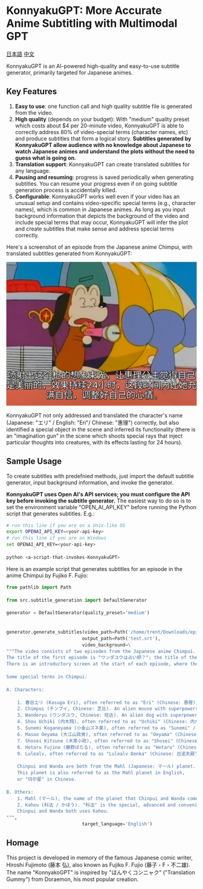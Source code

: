 # KonnyakuGPT: More Accurate Anime Subtitling with Multimodal GPT

[日本語](README_translations/ja.md) [中文](README_translations/zh.md)

KonnyakuGPT is an AI-powered high-quality and easy-to-use subtitle generator,
primarily targeted for Japanese animes.

## Key Features

1. **Easy to use**: one function call and high quality subtitle file is generated from the video.
2. **High quality** (depends on your budget): With "medium" quality preset which costs about $4 per 20-minute video,
   KonnyakuGPT is able to correctly address 80% of video-special terms (character names, etc) and produce subtitles that form a logical story.
   **Subtitles generated by KonnyakuGPT allow audience with no knowledge about Japanese to watch Japanese animes and understand the plots without the need to guess what is going on.**
3. **Translation support**: KonnyakuGPT can create translated subtitles for any language.
4. **Pausing and resuming**: progress is saved periodically when generating subtitles.
   You can resume your progress even if on going subtitle generation process is accidentally killed.
5. **Configurable**: KonnyakuGPT works well even if your video has an unusual setup and contains video-specific special terms (e.g., character names), which is common in Japanese animes.
   As long as you input background information that depicts the background of the video and include special terms that may occur, KonnyakuGPT will infer the plot and create subtitles that make sense and address special terms correctly.

Here's a screenshot of an episode from the Japanese anime Chimpui, with translated subtitles generated from KonnyakuGPT:

![example](res/example.png)

KonnyakuGPT not only addressed and translated the character's name (Japanese: "エリ" / English: "Eri"/ Chinese: "惠理") correctly, but also identified a special object in the scene and inferred its functionality (there is an "imagination gun" in the scene which shoots special rays that inject particular thoughts into creatures, with its effects lasting for 24 hours).

## Sample Usage

To create subtitles with predefnied methods, just import the default subtitle generator,
input background information, and invoke the generator.

**KonnyakuGPT uses Open AI's API services; you must configure the API key before invoking the subtitle generator.**
The easiest way to do so is to set the environment variable "OPEN_AI_API_KEY" before running the Python script that generates subtitles.
E.g.:

```bash
# run this line if you are on a Unix-like OS
export OPENAI_API_KEY=<your-api-key>
# run this line if you are on Windows
set OPENAI_API_KEY=<your-api-key>

python <a-script-that-invokes-KonnyakuGPT>
```

Here is an example script that generates subtitles for an episode in the anime Chimpui by Fujiko F. Fujio:

```Python
from pathlib import Path

from src.subtitle_generation import DefaultGenerator

generator = DefaultGenerator(quality_preset='medium')


generator.generate_subtitles(video_path=Path('/home/trent/Downloads/episode.mp4'),
                            output_path=Path('test.srt'),
                            video_background=\
"""The video consists of two episodes from the Japanese anime Chimpui.
The title of the first episode is "ワンダユウは占い師？"; the title of the second episode is "エリさまは美少女".
There is an introductory screen at the start of each episode, where the title of that episode is shouted out.

Some special terms in Chimpui:

A. Characters:

    1. 春日エリ (Kasuga Eri), often referred to as "Eri" (Chinese: 惠理), "Eri-chan", "Eri-sama" (Chinese: 惠理大人) and "Kasuga" (Chinese: 春日). She is a boyish girl. She has a crush on her classmate Uchiki and does not want to marry the prince from the Mahl planet at all.
    2. Chimpui (チンプイ, Chinese: 芝比). An alien mouse with superpowers.
    3. Wanderyu (ワンダユウ, Chinese: 旺达). An alien dog with superpowers.
    4. Shou Uchiki (内木翔), often referred to as "Uchiki" (Chinese: 内木). A top student. Eri has a crush on him.
    5. Sunemi Koganeyama (小金山スネ美), often referred to as "Sunemi" / "Sunemi-chan" / "Sunemi-san" (Chinese: 诗奈美). A rich girl who likes to brag about things, especially her family's wealth.
    6. Masao Oeyama (大江山政男), often referred to as "Oeyama" (Chinese: 大江山). A strong 6-grader who sometimes bullies his classmates, especially Uchiki.
    7. Shosei Kitsune (木常小政), often referred to as "Shosei" (Chinese: 小政) or "Kitsune" (Chinese: 木常). Oeyama's sidekick.
    8. Hotaru Fujino (藤野ほたる), often referred to as "Hotaru" (Chinese: 小莹). A girlish girl who often dreams about girlish, unrealistic things, like a handsome prince coming to marry her.
    9. Lulealv, often referred to as "Lulealv Denka" (Chinese: 吕诺夫殿下) or simply "Denka" (殿下). The prince of the Mahl planet who wishes to marry Eri. However, Eri doesn't want to marry him at all.

    Chinpui and Wanda are both from the Mahl (Japanese: マール) planet.
    This planet is also referred to as the Mahl planet in English,
    or "玛尔星" in Chinese.

B. Others:
    1. Mahl (マール), the name of the planet that Chinpui and Wanda come from.
    2. Kahou (科法 / かほう). "科法" is the special, advanced and convenient-to-use technologies from the Mahl planet.
    Chinpui and Wanda both uses Kahou.
""",
                            target_language='English')
```

## Homage

This project is developed in memory of the famous Japanese comic writer, Hiroshi Fujimoto (藤本 弘), also known as Fujiko F. Fujio (藤子・F・不二雄).
The name "KonnyakoGPT" is inspired by "ほんやくコンニャク" ("Translation Gummy") from Doraemon, his most popular creation.
